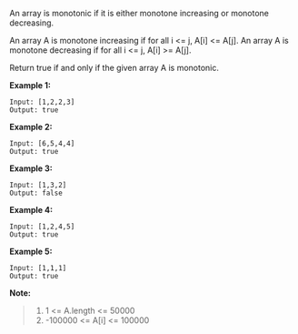 An array is monotonic if it is either monotone increasing or monotone decreasing.

An array A is monotone increasing if for all i <= j, A[i] <= A[j].  An array A is monotone decreasing if for all i <= j, A[i] >= A[j].

Return true if and only if the given array A is monotonic.

**Example 1:**

```
Input: [1,2,2,3]
Output: true
```

**Example 2:**

```
Input: [6,5,4,4]
Output: true
```

**Example 3:**

```
Input: [1,3,2]
Output: false
```

**Example 4:**

```
Input: [1,2,4,5]
Output: true
```

**Example 5:**

```
Input: [1,1,1]
Output: true
```
 

**Note:**

> 1. 1 <= A.length <= 50000
> 2. -100000 <= A[i] <= 100000